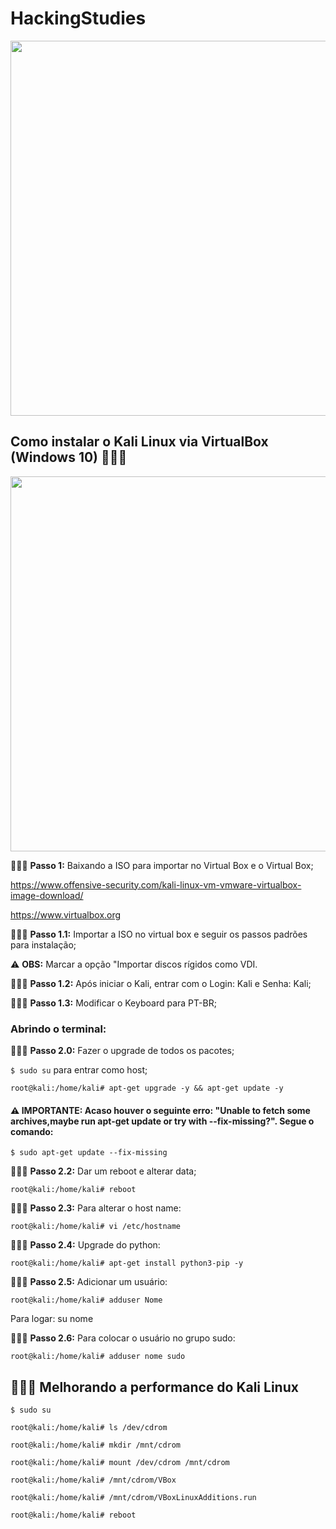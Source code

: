 # HackingStudies

 <img src="https://i.imgur.com/A0nvBmC.gif" width="600" align=center>
 
 <p align="center">

## Como instalar o Kali Linux via VirtualBox (Windows 10) 👨🏻‍💻

<a href="https://www.offensive-security.com/kali-linux-vm-vmware-virtualbox-image-download/"> <img src="https://1.bp.blogspot.com/-no-qrgcIIhU/Xd7p_YIr53I/AAAAAAAAZvw/CyvjwmEb0QEfBNIVAdJCdIW3K2Sm7efcgCLcBGAsYHQ/s1600/kali-preview-boot.gif" width="600" align=center> </a>

🕵🏻‍♂️ **Passo 1:** Baixando a ISO para importar no Virtual Box e o Virtual Box;

https://www.offensive-security.com/kali-linux-vm-vmware-virtualbox-image-download/

https://www.virtualbox.org

🕵🏻‍♂️ **Passo 1.1:** Importar a ISO no virtual box e seguir os passos padrões para instalação;

⚠️ **OBS:** Marcar a opção "Importar discos rígidos como VDI.

🕵🏻‍♂️ **Passo 1.2:** Após iniciar o Kali, entrar com o Login: Kali e Senha: Kali;

🕵🏻‍♂️ **Passo 1.3:** Modificar o Keyboard para PT-BR;

### Abrindo o terminal:

🕵🏻‍♂️ **Passo 2.0:** Fazer o upgrade de todos os pacotes;

`$ sudo su` para entrar como host;

`root@kali:/home/kali# apt-get upgrade -y && apt-get update -y`

#### ⚠️ **IMPORTANTE:** Acaso houver o seguinte erro: "Unable to fetch some archives,maybe run apt-get update or try with --fix-missing?". Segue o comando:

`$ sudo apt-get update --fix-missing`

🕵🏻‍♂️ **Passo 2.2:** Dar um reboot e alterar data;

``root@kali:/home/kali# reboot``

🕵🏻‍♂️ **Passo 2.3:** Para alterar o host name:

`root@kali:/home/kali# vi /etc/hostname`

🕵🏻‍♂️ **Passo 2.4:** Upgrade do python:

`root@kali:/home/kali# apt-get install python3-pip -y`

🕵🏻‍♂️ **Passo 2.5:** Adicionar um usuário:

`root@kali:/home/kali# adduser Nome`

Para logar: su nome

🕵🏻‍♂️ **Passo 2.6:** Para colocar o usuário no grupo sudo:

`root@kali:/home/kali# adduser nome sudo`

## 👨🏻‍🔧 Melhorando a performance do Kali Linux

`$ sudo su`

`root@kali:/home/kali# ls /dev/cdrom`

`root@kali:/home/kali# mkdir /mnt/cdrom`

`root@kali:/home/kali# mount /dev/cdrom /mnt/cdrom`

`root@kali:/home/kali# /mnt/cdrom/VBox`

`root@kali:/home/kali# /mnt/cdrom/VBoxLinuxAdditions.run`

`root@kali:/home/kali# reboot`
